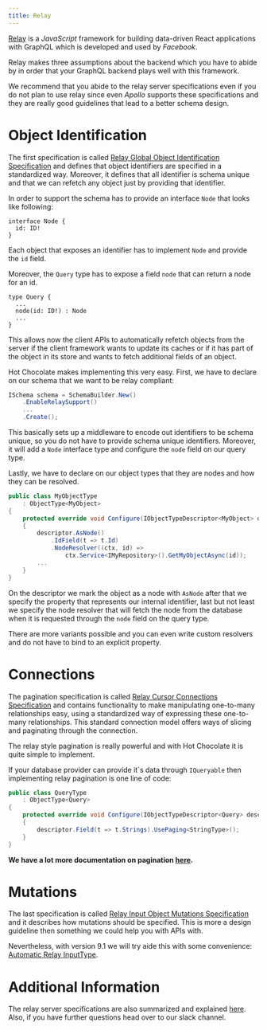 ```yaml
---
title: Relay
---
```


[Relay](https://facebook.github.io/relay) is a _JavaScript_ framework for building data-driven React applications with GraphQL which is developed and used by _Facebook_.

Relay makes three assumptions about the backend which you have to abide by in order that your GraphQL backend plays well with this framework.

We recommend that you abide to the relay server specifications even if you do not plan to use relay since even _Apollo_ supports these specifications and they are really good guidelines that lead to a better schema design.

# Object Identification

The first specification is called [Relay Global Object Identification Specification](https://facebook.github.io/relay/graphql/objectidentification.htm) and defines that object identifiers are specified in a standardized way. Moreover, it defines that all identifier is schema unique and that we can refetch any object just by providing that identifier.

In order to support the schema has to provide an interface `Node` that looks like following:

```sdl
interface Node {
  id: ID!
}
```

Each object that exposes an identifier has to implement `Node` and provide the `id` field.

Moreover, the `Query` type has to expose a field `node` that can return a node for an id.

```sdl
type Query {
  ...
  node(id: ID!) : Node
  ...
}
```

This allows now the client APIs to automatically refetch objects from the server if the client framework wants to update its caches or if it has part of the object in its store and wants to fetch additional fields of an object.

Hot Chocolate makes implementing this very easy. First, we have to declare on our schema that we want to be relay compliant:

```csharp
ISchema schema = SchemaBuilder.New()
    .EnableRelaySupport()
    ...
    .Create();
```

This basically sets up a middleware to encode out identifiers to be schema unique, so you do not have to provide schema unique identifiers. Moreover, it will add a `Node` interface type and configure the `node` field on our query type.

Lastly, we have to declare on our object types that they are nodes and how they can be resolved.

```csharp
public class MyObjectType
    : ObjectType<MyObject>
{
    protected override void Configure(IObjectTypeDescriptor<MyObject> descriptor)
    {
        descriptor.AsNode()
            .IdField(t => t.Id)
            .NodeResolver((ctx, id) =>
                ctx.Service<IMyRepository>().GetMyObjectAsync(id));
        ...
    }
}
```

On the descriptor we mark the object as a node with `AsNode` after that we specify the property that represents our internal identifier, last but not least we specify the node resolver that will fetch the node from the database when it is requested through the `node` field on the query type.

There are more variants possible and you can even write custom resolvers and do not have to bind to an explicit property.

# Connections

The pagination specification is called [Relay Cursor Connections Specification](https://facebook.github.io/relay/graphql/connections.htm) and contains functionality to make manipulating one-to-many relationships easy, using a standardized way of expressing these one-to-many relationships. This standard connection model offers ways of slicing and paginating through the connection.

The relay style pagination is really powerful and with Hot Chocolate it is quite simple to implement.

If your database provider can provide it\`s data through `IQueryable` then implementing relay pagination is one line of code:

```csharp
public class QueryType
    : ObjectType<Query>
{
    protected override void Configure(IObjectTypeDescriptor<Query> descriptor)
    {
        descriptor.Field(t => t.Strings).UsePaging<StringType>();
    }
}
```

**We have a lot more documentation on pagination [here](../data-fetching/pagination.md).**

# Mutations

The last specification is called [Relay Input Object Mutations Specification](https://facebook.github.io/relay/graphql/mutations.htm) and it describes how mutations should be specified. This is more a design guideline then something we could help you with APIs with.

Nevertheless, with version 9.1 we will try aide this with some convenience:
[Automatic Relay InputType](https://github.com/ChilliCream/hotchocolate/issues/773).

# Additional Information

The relay server specifications are also summarized and explained [here](https://facebook.github.io/relay/docs/en/graphql-server-specification). Also, if you have further questions head over to our slack channel.

